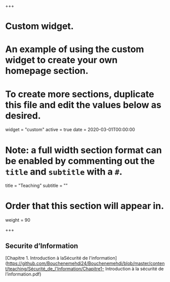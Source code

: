+++
# Custom widget.
# An example of using the custom widget to create your own homepage section.
# To create more sections, duplicate this file and edit the values below as desired.
widget = "custom"
active = true
date = 2020-03-01T00:00:00

# Note: a full width section format can be enabled by commenting out the `title` and `subtitle` with a `#`.
title = "Teaching"
subtitle = ""

# Order that this section will appear in.
weight = 90

+++
## Securite  d’Information
[Chapitre 1. Introduction à laSécurité de l'information]
(https://github.com/Bouchenemehdi24/Bouchenemehdi/blob/master/content/teaching/Sécurité_de_l'Information/Chapitre1- Introduction à la sécurité de l’information.pdf)
</br>
</br>
